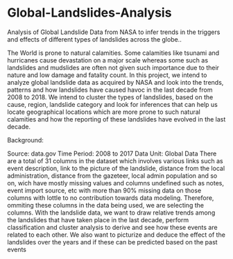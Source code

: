 # Global-Landslides-Analysis
Analysis of Global Landslide Data from NASA to infer trends in the triggers and effects of different types of landslides across the globe..


The World is prone to natural calamities. Some calamities like tsunami and hurricanes cause devastation on a major scale whereas some such as landslides and mudslides are often not given such importance due to their nature and low damage and fatality count. In this project, we intend to analyze global landslide data as acquired by NASA and look into the trends, patterns and how landslides have caused havoc in the last decade from 2008 to 2018. We intend to cluster the types of landslides, based on the cause, region, landslide category and look for inferences that can help us locate geographical locations which are more prone to such natural calamities and how the reporting of these landslides have evolved in the last decade.

Background:

Source: data.gov
Time Period: 2008 to 2017
Data Unit: Global Data
There are a total of 31 columns in the dataset which involves various links such as event description, link to the picture of the landslide, distance from the local administration, distance from the gazeteer, local admin population and so on, wich have mostly missing values and columns undefined such as notes, event import source, etc with more than 90% missing data on those columns with lottle to no contribution towards data modeling. Therefore, ommiting these columns in the data being used, we are selecting the columns.
With the landslide data, we want to draw relative trends among the landslides that have taken place in the last decade, perform classification and cluster analysis to derive and see how these events are related to each other. We also want to picturize and deduce the effect of the landslides over the years and if these can be predicted based on the past events
